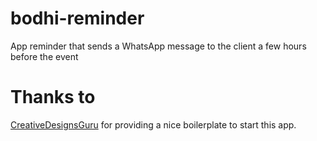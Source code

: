 # bodhi-reminder
App reminder that sends a WhatsApp message to the client a few hours before the event



# Thanks to
<a href="https://creativedesignsguru.com">CreativeDesignsGuru</a> for providing a nice boilerplate to start this app.